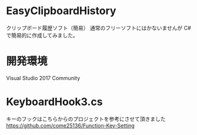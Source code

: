 # EasyClipboardHistory
クリップボード履歴ソフト（簡易）
通常のフリーソフトにはかないませんが
C#で簡易的に作成してみました。

# 開発環境
Visual Studio 2017 Community


# KeyboardHook3.cs
キーのフックはこちらからのプロジェクトを参考にさせて頂きました
https://github.com/come25136/Function-Key-Setting

